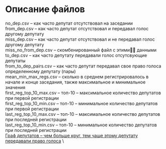 # Описание файлов

no_dep.csv – как часто депутат отсутствовал на заседании\
from_dep.csv – как часто депутат отсутствовал и передавал голос другому депутату\
miss_dep.csv – как часто депутат отсутствовал и не передавал голос другому депутату\
miss_no_from_dep.csv – скомбенированный файл с этими☝🏽 данными\
to_dep.csv – как часто депутату  передавали голос отсутсвующие депутаты\
from_to_dep_pairs.csv – как часто депутат передавал свое право голоса определенному депутату (пары)\
mean_min_max_regs.csv – сколько в среднем регистрировалось в начале и конце заседания, также максимальное и минимальное значения\
first_reg_top_10_max.csv – топ-10 – максимальное количество депутатов при первой регистрации\
first_reg_top_10_min.csv – топ-10 – минимальное количество депутатов при первой регистрации\
last_reg_top_10_max.csv – топ-10 – максимальное количество депутатов при последней регистрации\
last_reg_top_10_min.csv – топ-10 – минимальное количество депутатов при последней регистрации\
[Граф депутатов – чем больше круг, тем чаще этому депутату передавали право голоса](https://flo.uri.sh/visualisation/3184350/embed) \
